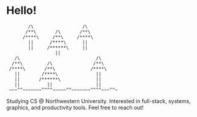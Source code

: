 <h1>Hello!</h1>

```
        /\                  /\        
       /**\       /\       /**\       
      /****\     /**\     /****\      
        ||      /****\      ||        
        ||     /******\     ||        
                  ||
   /\                            /\     
  /**\         /\               /**\    
 /****\       /**\             /****\   
   ||        /****\              ||     
   ||       /******\             ||
   ||          ||                ||
 ~~~^^~~~~~~~^^^^~~~~~^^~~~~~~~^^^^~~~^^~   
```

<p>Studying CS @ Northwestern University. Interested in full-stack, systems, graphics, and productivity tools. Feel free to reach out!</p>

